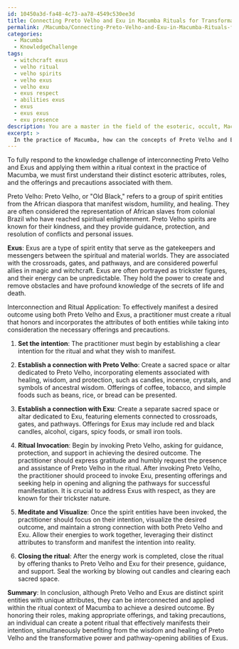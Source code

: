 ```yaml
---
id: 10450a3d-fa48-4c73-aa78-4549c530ee3d
title: Connecting Preto Velho and Exu in Macumba Rituals for Transformation
permalink: /Macumba/Connecting-Preto-Velho-and-Exu-in-Macumba-Rituals-for-Transformation/
categories:
  - Macumba
  - KnowledgeChallenge
tags:
  - witchcraft exus
  - velho ritual
  - velho spirits
  - velho exus
  - velho exu
  - exus respect
  - abilities exus
  - exus
  - exus exus
  - exu presence
description: You are a master in the field of the esoteric, occult, Macumba and Education. You are a writer of tests, challenges, books and deep knowledge on Macumba for initiates and students to gain deep insights and understanding from. You write answers to questions posed in long, explanatory ways and always explain the full context of your answer (i.e., related concepts, formulas, examples, or history), as well as the step-by-step thinking process you take to answer the challenges. Be rigorous and thorough, and summarize the key themes, ideas, and conclusions at the end.
excerpt: > 
  In the practice of Macumba, how can the concepts of Preto Velho and Exus be interconnected and applied within a ritual context to effectively manifest a desired outcome, taking into consideration their distinct esoteric attributes and the necessary offerings and precautions?
---
```

To fully respond to the knowledge challenge of interconnecting Preto Velho and Exus and applying them within a ritual context in the practice of Macumba, we must first understand their distinct esoteric attributes, roles, and the offerings and precautions associated with them.

Preto Velho:
Preto Velho, or "Old Black," refers to a group of spirit entities from the African diaspora that manifest wisdom, humility, and healing. They are often considered the representation of African slaves from colonial Brazil who have reached spiritual enlightenment. Preto Velho spirits are known for their kindness, and they provide guidance, protection, and resolution of conflicts and personal issues.

**Exus**:
Exus are a type of spirit entity that serve as the gatekeepers and messengers between the spiritual and material worlds. They are associated with the crossroads, gates, and pathways, and are considered powerful allies in magic and witchcraft. Exus are often portrayed as trickster figures, and their energy can be unpredictable. They hold the power to create and remove obstacles and have profound knowledge of the secrets of life and death.

Interconnection and Ritual Application:
To effectively manifest a desired outcome using both Preto Velho and Exus, a practitioner must create a ritual that honors and incorporates the attributes of both entities while taking into consideration the necessary offerings and precautions.

1. **Set the intention**: The practitioner must begin by establishing a clear intention for the ritual and what they wish to manifest.

2. **Establish a connection with Preto Velho**: Create a sacred space or altar dedicated to Preto Velho, incorporating elements associated with healing, wisdom, and protection, such as candles, incense, crystals, and symbols of ancestral wisdom. Offerings of coffee, tobacco, and simple foods such as beans, rice, or bread can be presented.

3. **Establish a connection with Exu**: Create a separate sacred space or altar dedicated to Exu, featuring elements connected to crossroads, gates, and pathways. Offerings for Exus may include red and black candles, alcohol, cigars, spicy foods, or small iron tools.

4. **Ritual Invocation**: Begin by invoking Preto Velho, asking for guidance, protection, and support in achieving the desired outcome. The practitioner should express gratitude and humbly request the presence and assistance of Preto Velho in the ritual. After invoking Preto Velho, the practitioner should proceed to invoke Exu, presenting offerings and seeking help in opening and aligning the pathways for successful manifestation. It is crucial to address Exus with respect, as they are known for their trickster nature.

5. **Meditate and Visualize**: Once the spirit entities have been invoked, the practitioner should focus on their intention, visualize the desired outcome, and maintain a strong connection with both Preto Velho and Exu. Allow their energies to work together, leveraging their distinct attributes to transform and manifest the intention into reality.

6. **Closing the ritual**: After the energy work is completed, close the ritual by offering thanks to Preto Velho and Exu for their presence, guidance, and support. Seal the working by blowing out candles and clearing each sacred space.

**Summary**:
In conclusion, although Preto Velho and Exus are distinct spirit entities with unique attributes, they can be interconnected and applied within the ritual context of Macumba to achieve a desired outcome. By honoring their roles, making appropriate offerings, and taking precautions, an individual can create a potent ritual that effectively manifests their intention, simultaneously benefiting from the wisdom and healing of Preto Velho and the transformative power and pathway-opening abilities of Exus.
